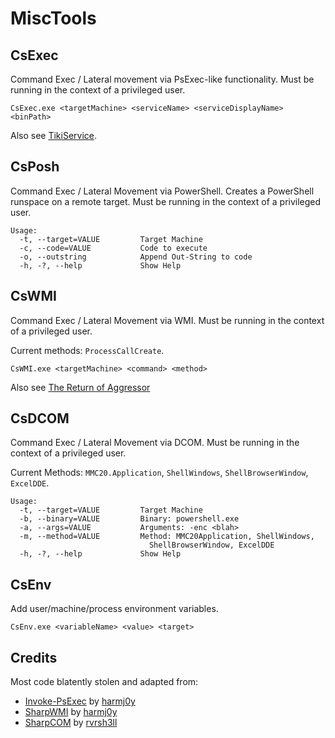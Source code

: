 # MiscTools

## CsExec
Command Exec / Lateral movement via PsExec-like functionality.  Must be running in the context of a privileged user.

```
CsExec.exe <targetMachine> <serviceName> <serviceDisplayName> <binPath>
```

Also see [TikiService](https://rastamouse.me/2019/08/tikiservice/).

## CsPosh
Command Exec / Lateral Movement via PowerShell. Creates a PowerShell runspace on a remote target.
Must be running in the context of a privileged user.

```
Usage:
  -t, --target=VALUE         Target Machine
  -c, --code=VALUE           Code to execute
  -o, --outstring            Append Out-String to code
  -h, -?, --help             Show Help
```

## CsWMI
Command Exec / Lateral Movement via WMI. Must be running in the context of a privileged user.

Current methods: `ProcessCallCreate`.

```
CsWMI.exe <targetMachine> <command> <method>
```

Also see [The Return of Aggressor](https://rastamouse.me/2019/06/the-return-of-aggressor/)

## CsDCOM
Command Exec / Lateral Movement via DCOM. Must be running in the context of a privileged user.

Current Methods: `MMC20.Application`, `ShellWindows`, `ShellBrowserWindow`, `ExcelDDE`.

```
Usage:
  -t, --target=VALUE         Target Machine
  -b, --binary=VALUE         Binary: powershell.exe
  -a, --args=VALUE           Arguments: -enc <blah>
  -m, --method=VALUE         Method: MMC20Application, ShellWindows,
                               ShellBrowserWindow, ExcelDDE
  -h, -?, --help             Show Help
```

## CsEnv
Add user/machine/process environment variables.

```
CsEnv.exe <variableName> <value> <target>
```

## Credits
Most code blatently stolen and adapted from:
- [Invoke-PsExec](https://github.com/EmpireProject/Empire/blob/master/data/module_source/lateral_movement/Invoke-PsExec.ps1) by [harmj0y](https://twitter.com/harmj0y)
- [SharpWMI](https://github.com/GhostPack/SharpWMI) by [harmj0y](https://twitter.com/harmj0y)
- [SharpCOM](https://github.com/rvrsh3ll/SharpCOM) by [rvrsh3ll](https://twitter.com/424f424f)
